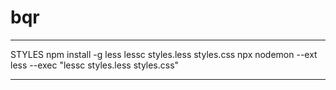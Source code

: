 # bqr

---

STYLES
npm install -g less
lessc styles.less styles.css
npx nodemon --ext less --exec "lessc styles.less styles.css"

---
